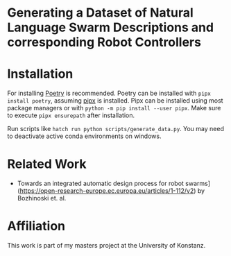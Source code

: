 # Generating a Dataset of Natural Language Swarm Descriptions and corresponding Robot Controllers

# Installation
For installing [Poetry](https://python-poetry.org/docs/) is recommended.
Poetry can be installed with `pipx install poetry`, assuming [pipx](https://github.com/pypa/pipx) is installed. Pipx can be installed using most package managers or with `python -m pip install --user pipx`. Make sure to execute `pipx ensurepath` after installation.

Run scripts like `hatch run python scripts/generate_data.py`. You may need to deactivate active conda environments on windows.

# Related Work
 - Towards an integrated automatic design process for robot swarms](https://open-research-europe.ec.europa.eu/articles/1-112/v2) by Bozhinoski et. al.

# Affiliation
This work is part of my masters project at the University of Konstanz.
